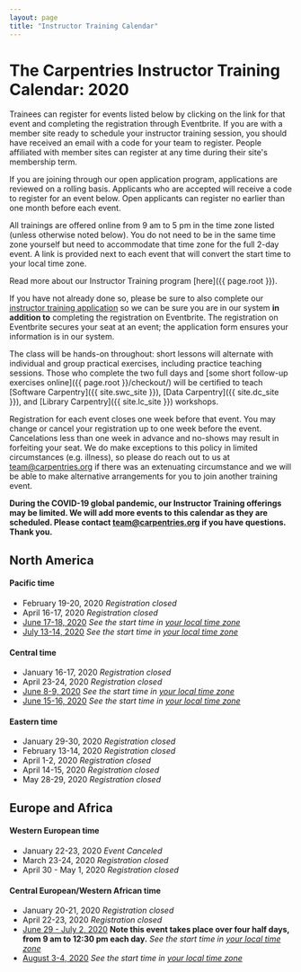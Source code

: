 ```yaml
---
layout: page
title: "Instructor Training Calendar"
---
```



# The Carpentries Instructor Training Calendar: 2020

Trainees can register for events listed below by clicking on the link for that event and completing the registration through Eventbrite.  If you are with a member site ready to schedule your instructor training session, you should have received an email with a code for your team to register. People affiliated with member sites can register at any time during their site's membership term.

If you are joining through our open application program, applications are reviewed on a rolling basis.  Applicants who are accepted will receive a code to register for an event below.  Open applicants can register no earlier than one month before each event.

All trainings are offered online from 9 am to 5 pm in the time zone listed (unless otherwise noted below).  You do not need to be in the same time zone yourself but need to accommodate that time zone for the full 2-day event. A link is provided next to each event that will convert the start time to your local time zone.

Read more about our Instructor Training program [here]({{ page.root }}).

If you have not already done so, please be sure to also complete our [instructor training application](https://amy.carpentries.org/forms/request_training/) so we can be sure you are in our system **in addition to** completing the registration on Eventbrite. The registration on Eventbrite secures your seat at an event; the application form ensures your information is in our system.    

The class will be hands-on throughout:
short lessons will alternate with individual and group practical exercises,
including practice teaching sessions.
Those who complete the two full days
and [some short follow-up exercises online]({{ page.root }}/checkout/)
will be certified to teach [Software Carpentry]({{ site.swc_site }}), [Data Carpentry]({{ site.dc_site }}), and [Library Carpentry]({{ site.lc_site }}) workshops.

Registration for each event closes one week before that event. You may change or cancel your registration up to one week before the event. Cancelations less than one week in advance and no-shows may result in forfeiting your seat.  We do make exceptions to this policy in limited circumstances (e.g. illness), so please do reach out to us at [team@carpentries.org](mailto:team@carpentries.org) if there was an extenuating circumstance and we will be able to make alternative arrangements for you to join another training event.

**During the COVID-19 global pandemic, our Instructor Training offerings may be limited. We will add more events to this calendar as they are scheduled. Please contact team@carpentries.org if you have questions.  Thank you.**

## North America

#### Pacific time
* February 19-20, 2020 *Registration closed*
* April 16-17, 2020 *Registration closed*
* [June 17-18, 2020](https://www.eventbrite.com/e/online-instructor-training-june-17-18-2020-n-america-pacific-time-tickets-102985713040)  *See the start time in [your local time zone](https://www.timeanddate.com/worldclock/fixedtime.html?msg=Instructor+Training&iso=20200617T09&p1=137&ah=8)*
* [July 13-14, 2020](https://www.eventbrite.com/e/online-instructor-training-july-13-14-2020-n-america-pacific-time-tickets-102985985856) *See the start time in [your local time zone](https://www.timeanddate.com/worldclock/fixedtime.html?msg=Instructor+Training&iso=20200713T09&p1=137&ah=8)*

#### Central time
* January 16-17, 2020 *Registration closed*
* April 23-24, 2020 *Registration closed*
* [June 8-9, 2020](https://www.eventbrite.com/e/university-of-chicago-online-instructor-training-june-8-9-cdt-tickets-102726724398) *See the start time in [your local time zone](https://www.timeanddate.com/worldclock/fixedtime.html?msg=The+Carpentries+Instructor+Training&iso=20200608T09&p1=64&ah=8)*
* [June 15-16, 2020](https://www.eventbrite.com/e/online-instructor-training-june-15-16-2020-n-america-central-time-tickets-102986196486) *See the start time in [your local time zone](https://www.timeanddate.com/worldclock/fixedtime.html?msg=Instructor+Training&iso=20200615T09&p1=%3A&ah=8)*

#### Eastern time
* January 29-30, 2020 *Registration closed*
* February 13-14, 2020 *Registration closed*
* April 1-2, 2020 *Registration closed*
* April 14-15, 2020  *Registration closed*
* May 28-29, 2020 *Registration closed*

## Europe and Africa

#### Western European time

* January 22-23, 2020 *Event Canceled*
* March 23-24, 2020 *Registration closed*
* April 30 - May 1, 2020 *Registration closed*

#### Central European/Western African time

* January 20-21, 2020 *Registration closed*
* April 22-23, 2020  *Registration closed*
* [June 29 - July 2, 2020](https://www.eventbrite.com/e/online-instructor-training-june-29-july-2-2020-central-european-time-tickets-104770094172) **Note this event takes place over four half days, from 9 am to 12:30 pm each day.** *See the start time in [your local time zone](https://www.timeanddate.com/worldclock/fixedtime.html?msg=Carpentries+Instructor+Training&iso=20200629T09&p1=195&ah=4&am=30)*
* [August 3-4, 2020](https://www.eventbrite.com/e/online-instructor-training-august-3-4-2020-central-european-time-tickets-102986547536) *See the start time in [your local time zone](https://www.timeanddate.com/worldclock/fixedtime.html?msg=Instructor+Training&iso=20200803T09&p1=%3A&ah=8)*
